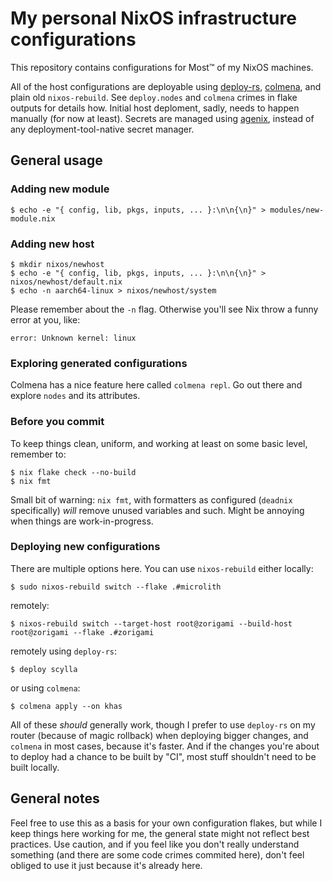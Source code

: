 # My personal NixOS infrastructure configurations

This repository contains configurations for Most™ of my NixOS machines.

All of the host configurations are deployable using
[deploy-rs](https://github.com/serokell/deploy-rs),
[colmena](https://colmena.cli.rs/), and plain old `nixos-rebuild`. See
`deploy.nodes` and `colmena` crimes in flake outputs for details how. Initial
host deploment, sadly, needs to happen manually (for now at least). Secrets are
managed using [agenix](https://github.com/ryantm/agenix), instead of any
deployment-tool-native secret manager.

## General usage
### Adding new module
```
$ echo -e "{ config, lib, pkgs, inputs, ... }:\n\n{\n}" > modules/new-module.nix
```

### Adding new host
```
$ mkdir nixos/newhost
$ echo -e "{ config, lib, pkgs, inputs, ... }:\n\n{\n}" > nixos/newhost/default.nix
$ echo -n aarch64-linux > nixos/newhost/system
```

Please remember about the `-n` flag. Otherwise you'll see Nix throw a funny
error at you, like:
```
error: Unknown kernel: linux
```

### Exploring generated configurations
Colmena has a nice feature here called `colmena repl`. Go out there and explore
`nodes` and its attributes.

### Before you commit
To keep things clean, uniform, and working at least on some basic level,
remember to:
```
$ nix flake check --no-build
$ nix fmt
```
Small bit of warning: `nix fmt`, with formatters as configured (`deadnix`
specifically) *will* remove unused variables and such. Might be annoying when
things are work-in-progress.

### Deploying new configurations
There are multiple options here. You can use `nixos-rebuild` either locally:
```
$ sudo nixos-rebuild switch --flake .#microlith
```
remotely:
```
$ nixos-rebuild switch --target-host root@zorigami --build-host root@zorigami --flake .#zorigami
```
remotely using `deploy-rs`:
```
$ deploy scylla
```
or using `colmena`:
```
$ colmena apply --on khas
```
All of these *should* generally work, though I prefer to use `deploy-rs` on my
router (because of magic rollback) when deploying bigger changes, and `colmena`
in most cases, because it's faster. And if the changes you're about to deploy
had a chance to be built by "CI", most stuff shouldn't need to be built locally.

## General notes
Feel free to use this as a basis for your own configuration flakes, but while I
keep things here working for me, the general state might not reflect best
practices. Use caution, and if you feel like you don't really understand
something (and there are some code crimes commited here), don't feel obliged to
use it just because it's already here.
